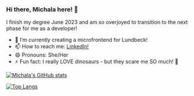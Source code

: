 ### Hi there, Michala here! 👋

I finish my degree June 2023 and am so overjoyed to transition to the next phase for me as a developer!

- 🌱 I’m currently creating a microfrontend for Lundbeck!
- 📫 How to reach me: [LinkedIn!](https://www.linkedin.com/in/michalanybroe)
- 😄 Pronouns: She/Her
- ⚡ Fun fact: I really LOVE dinosaurs - but they scare me SO much! 🦖

[![Michala's GitHub stats](https://github-readme-stats.vercel.app/api?username=MichalaNybroe)](https://www.linkedin.com/in/michalanybroe)

[![Top Langs](https://github-readme-stats.vercel.app/api/top-langs/?username=MichalaNybroe)](https://www.linkedin.com/in/michalanybroe)


<!--

Here are some ideas to get you started:

- 🔭 I’m currently working on ...
- 👯 I’m looking to collaborate on ...
- 🤔 I’m looking for help with ...
- 💬 Ask me about ...
-->
